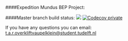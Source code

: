 ####Expedition Mundus BEP Project:

####Master branch build status: 
![](https://travis-ci.com/sdumasy/Mundus_Server.svg?token=tZrvGdYVzAcoHnK25H5n&branch=master)
[![Codecov private](https://codecov.io/gh/sdumasy/Mundus_Server/branch/master/graph/badge.svg?token=0umr3M9Cta)](https://codecov.io/gh/sdumasy/Mundus_Server/)

If you have any questions you can email: t.a.r.overkliftvaupelklein@student.tudelft.nl




